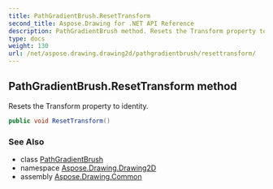 ```yaml
---
title: PathGradientBrush.ResetTransform
second_title: Aspose.Drawing for .NET API Reference
description: PathGradientBrush method. Resets the Transform property to identity
type: docs
weight: 130
url: /net/aspose.drawing.drawing2d/pathgradientbrush/resettransform/
---
```

## PathGradientBrush.ResetTransform method

Resets the Transform property to identity.

```csharp
public void ResetTransform()
```

### See Also

* class [PathGradientBrush](../)
* namespace [Aspose.Drawing.Drawing2D](../../pathgradientbrush/)
* assembly [Aspose.Drawing.Common](../../../)


